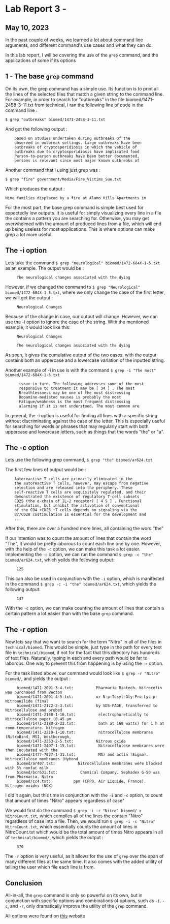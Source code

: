 Lab Report 3 - 
=======
May 10, 2023
---

In the past couple of weeks, we learned a lot about command line arguments, and different command's use cases and what they can do.

In this lab report, I will be covering the use of the `grep` command, and the applications of some if its options



1 - The base `grep` command
---
On its own, the grep command has a simple use. Its function is to print all the lines of the selected files that match a given string to the command line. For example, in order to search for "outbreaks" in the file biomed/1471-2458-3-11.txt from technical, I ran the following line of code in the command line :

`$ grep "outbreaks" biomed/1471-2458-3-11.txt`

And got the following output :
        
        based on studies undertaken during outbreaks of the
        observed in outbreak settings. Large outbreaks have been       
        outbreaks of cryptosporidiosis in which the vehicle of     
        outbreaks due to cryptosporidiosis have implicated food        
        Person-to-person outbreaks have been better documented,        
        persons is relevant since most major known outbreaks of

Another command that I using just grep was :

`$ grep "fire" government/Media/Fire_Victims_Sue.txt`

Which produces the output :

`Nine families displaced by a fire at Alamo Hills Apartments in`

For the most part, the base grep command is simple best used for expectedly low outputs. It is useful for simply visualizing every line in a file the contains a pattern you are searching for. Otherwise, you may get overwhelmed with the amount of produced lines from a file, which will end up being useless for most applications. This is where options can make grep a lot more useful.

The -i option
---

Lets take the command `$ grep "neurological" biomed/1472-684X-1-5.txt` as an example. The output would be :

         The neurological changes associated with the dying

However, if we changed the command to `$ grep "Neurological" biomed/1472-684X-1-5.txt`, where we only change the case of the first letter, we will get the output : 

         Neurological Changes

Because of the change in case, our output will change. However, we can use the -i option to ignore the case of the string. With the mentioned example, it would look like this: 

         Neurological Changes
          
         The neurological changes associated with the dying


As seen, it gives the cumulative output of the two cases, with the output contains both an uppercase and a lowercase variation of the inputted string.

Another example of -i in use is with the command `$ grep -i "The most" biomed/1472-684X-1-5.txt`

          issue in turn. The following addresses some of the most
          responsive to treatment it may be [ 34 ] . The most          
          Breathlessness may be one of the most distressing          
          Dopamine-mediated nausea is probably the most          
          Fatigue/weakness is the most frequent distressing          
          alarming if it is not understood. The most common are


In general, the -i option is useful for finding all lines with a specific string without discriminating against the case of the letter. This is especially useful for searching for words or phrases that may regularly start with both uppercase and lowercase letters, such as things that the words "the" or "a".

The -c option
---

Lets use the following grep command, `$ grep "the" biomed/ar624.txt` 

The first few lines of output would be : 

        Autoreactive T cells are primarily eliminated in the
        the autoreactive T cells, however, may escape from negative
        selection and are released into the periphery. These
        self-reactive T cells are exquisitely regulated, and their
        demonstrated the existence of regulatory T-cell subsets
        CD25 (the α-chain of IL-2 receptor) [ 4 5 ] . Functional
        stimulation, but inhibit the activation of conventional
        of the CD4 +CD25 +T cells depends on signaling via the
        B7/CD28 costimulation is essential for the development and
        ...
         
After this, there are over a hundred more lines, all containing the word "the"
  
If our intention was to count the amount of lines that contain the word "The", it would be pretty laborous to count each line one by one. However, with the help of the `-c` option, we can make this task a lot easier. Implementing the `-c` option, we can run the command `$ grep -c "the" biomed/ar624.txt`, which yeilds the following output:

         125
         
This can also be used in conjunction with the `-i` option, which is manifested in the command `$ grep -c -i "the" biomed/ar624.txt`, which yields the following output:

         147
         
With the `-c` option, we can make counting the amount of lines that contain a certain pattern a lot easier than with the base `grep` command. 

The -r option
--
Now lets say that we want to search for the term "Nitro" in all of the files in `technical/biomed`. This would be simple, just type in the path for every text file in `technical/biomed`, if not for the fact that this directory has hundreds of text files. Naturally, typing in each and every path would be far to laborous. One way to prevent this from happening is by using the `-r` option.

For the task listed above, our command would look like `$ grep -r "Nitro" biomed/`, and yields the output : 

         biomed/1471-2091-3-4.txt:          Pharmacia Biotech. Nitrocefin was purchased from Becton
         biomed/1471-2091-4-5.txt:          or N-p-Tosyl-Gly-Pro-Lys-p-Nitroanilide (final
         biomed/1471-2172-2-3.txt:          by SDS-PAGE, transferred to Nitrocellulose and probed
         biomed/1471-2180-1-16.txt:          electrophoretically to Nitrocellulose paper (0.45 μm
         biomed/1471-2180-2-22.txt:          bath at 160 watts) for 1 h at room temperature. Nitrogen
         biomed/1471-2210-1-10.txt:          nitrocellulose membranes (NitroBind, MSI, Westborough,
         biomed/1471-2253-2-5.txt:          Nitrous oxide
         biomed/1471-2407-1-15.txt:          Nitrocellulose membranes were then incubated with the
         biomed/1477-7827-1-31.txt:          MA) and actin (Sigma). Nitrocellulose membranes (Hybond
         biomed/ar407.txt:          Nitrocellulose membranes were blocked with 5% nonfat milk
         biomed/bcr631.txt:          Chemical Company. Sephadex G-50 was from Pharmacia. Nitro
         biomed/cc4.txt:          ppm (CFPO, Air Liquide, France). Nitrogen oxides (NOX)
         
I did it again, but this time in conjunction with the `-i` and `-c` option, to count that amount of times "Nitro" appears regardless of case"

We would first do the command `$ grep -i -r "Nitro" biomed/ > NitroCount.txt`, which compiles all of the lines the contain "Nitro" regardless of case into a file. Then, we would run `$ grep -i -c "Nitro" NitroCount.txt`, which essentially counts the amount of lines in NitroCount.txt which would be the total amount of times Nitro appears in all of `technical/biomed/`, which yields the output :

         370

The `-r` option is very useful, as it allows for the use of `grep` over the span of many different files at the same time. It also comes with the added utility of telling the user which file each line is from.

Conclusion
---

All-in-all, the `grep` command is only so powerful on its own, but in conjunction with specific options and combinations of options, such as `-i`. `-c`, and `-r`, only dramatically improve the utility of the `grep` command. 

All options were found on [this](https://geekflare.com/grep-command-examples/#:~:text=16%20grep%20Command%20Examples%20to%20Help%20You%20in,...%208%20Limit%20grep%20Output%20...%20More%20items) website
